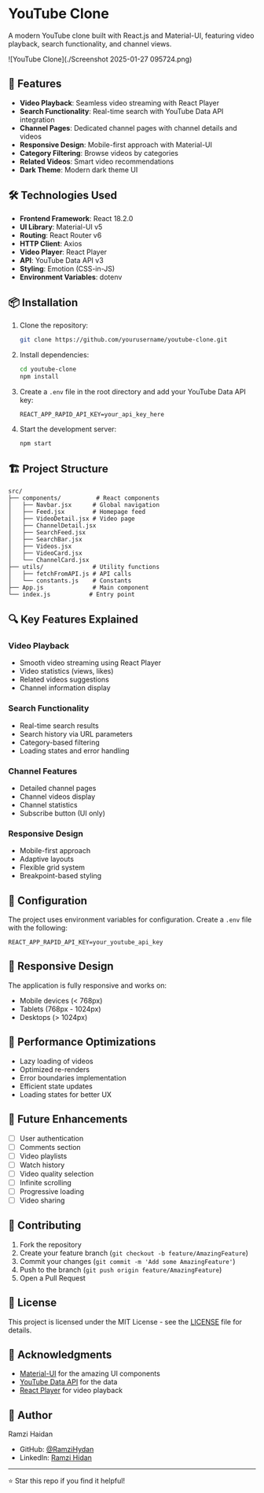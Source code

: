 # YouTube Clone

A modern YouTube clone built with React.js and Material-UI, featuring video playback, search functionality, and channel views.

![YouTube Clone](./Screenshot 2025-01-27 095724.png)

## 🚀 Features

- **Video Playback**: Seamless video streaming with React Player
- **Search Functionality**: Real-time search with YouTube Data API integration
- **Channel Pages**: Dedicated channel pages with channel details and videos
- **Responsive Design**: Mobile-first approach with Material-UI
- **Category Filtering**: Browse videos by categories
- **Related Videos**: Smart video recommendations
- **Dark Theme**: Modern dark theme UI

## 🛠️ Technologies Used

- **Frontend Framework**: React 18.2.0
- **UI Library**: Material-UI v5
- **Routing**: React Router v6
- **HTTP Client**: Axios
- **Video Player**: React Player
- **API**: YouTube Data API v3
- **Styling**: Emotion (CSS-in-JS)
- **Environment Variables**: dotenv

## 📦 Installation

1. Clone the repository:
   ```bash
   git clone https://github.com/yourusername/youtube-clone.git
   ```

2. Install dependencies:
   ```bash
   cd youtube-clone
   npm install
   ```

3. Create a `.env` file in the root directory and add your YouTube Data API key:
   ```env
   REACT_APP_RAPID_API_KEY=your_api_key_here
   ```

4. Start the development server:
   ```bash
   npm start
   ```

## 🏗️ Project Structure

```
src/
├── components/          # React components
│   ├── Navbar.jsx      # Global navigation
│   ├── Feed.jsx        # Homepage feed
│   ├── VideoDetail.jsx # Video page
│   ├── ChannelDetail.jsx
│   ├── SearchFeed.jsx
│   ├── SearchBar.jsx
│   ├── Videos.jsx
│   ├── VideoCard.jsx
│   └── ChannelCard.jsx
├── utils/              # Utility functions
│   ├── fetchFromAPI.js # API calls
│   └── constants.js    # Constants
├── App.js              # Main component
└── index.js           # Entry point
```

## 🔍 Key Features Explained

### Video Playback
- Smooth video streaming using React Player
- Video statistics (views, likes)
- Related videos suggestions
- Channel information display

### Search Functionality
- Real-time search results
- Search history via URL parameters
- Category-based filtering
- Loading states and error handling

### Channel Features
- Detailed channel pages
- Channel videos display
- Channel statistics
- Subscribe button (UI only)

### Responsive Design
- Mobile-first approach
- Adaptive layouts
- Flexible grid system
- Breakpoint-based styling

## 🔧 Configuration

The project uses environment variables for configuration. Create a `.env` file with the following:

```env
REACT_APP_RAPID_API_KEY=your_youtube_api_key
```

## 📱 Responsive Design

The application is fully responsive and works on:
- Mobile devices (< 768px)
- Tablets (768px - 1024px)
- Desktops (> 1024px)

## 🚀 Performance Optimizations

- Lazy loading of videos
- Optimized re-renders
- Error boundaries implementation
- Efficient state updates
- Loading states for better UX

## 🧪 Future Enhancements

- [ ] User authentication
- [ ] Comments section
- [ ] Video playlists
- [ ] Watch history
- [ ] Video quality selection
- [ ] Infinite scrolling
- [ ] Progressive loading
- [ ] Video sharing

## 🤝 Contributing

1. Fork the repository
2. Create your feature branch (`git checkout -b feature/AmazingFeature`)
3. Commit your changes (`git commit -m 'Add some AmazingFeature'`)
4. Push to the branch (`git push origin feature/AmazingFeature`)
5. Open a Pull Request

## 📄 License

This project is licensed under the MIT License - see the [LICENSE](LICENSE) file for details.

## 🙏 Acknowledgments

- [Material-UI](https://mui.com/) for the amazing UI components
- [YouTube Data API](https://developers.google.com/youtube/v3) for the data
- [React Player](https://github.com/CookPete/react-player) for video playback

## 👤 Author

Ramzi Haidan

- GitHub: [@RamziHydan](https://github.com/RamziHydan)
- LinkedIn: [Ramzi Hidan](https://www.linkedin.com/in/ramzi-haidan-441a44273/)

---
⭐️ Star this repo if you find it helpful!
